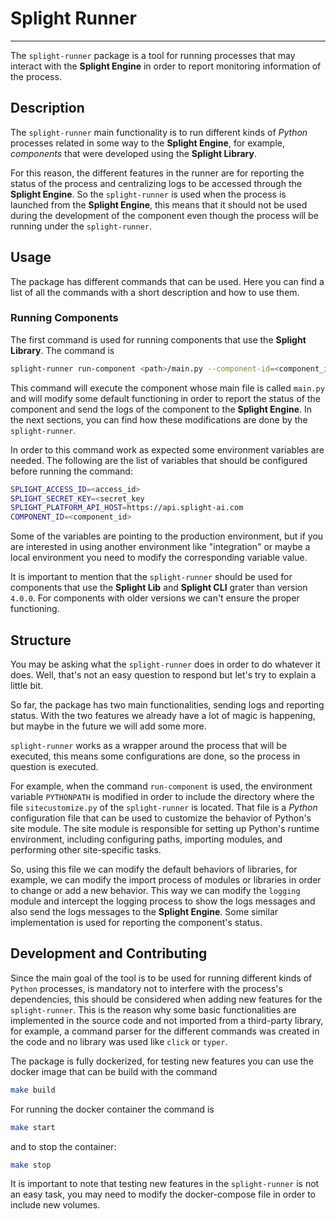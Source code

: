 # Splight Runner

---

The `splight-runner` package is a tool for running processes that may interact 
with the **Splight Engine** in order to report monitoring information of the 
process.

## Description

The `splight-runner` main functionality is to run different kinds of *Python* 
processes related in some way to the **Splight Engine**, for example,
*components* that were developed using the **Splight Library**. 

For this reason, the different features in the runner are for reporting the 
status of the process and centralizing logs to be accessed through the 
**Splight Engine**. So the `splight-runner` is used when the process is 
launched from the **Splight Engine**, this means that it should not be used 
during the development of the component even though the process will be
running under the `splight-runner`.

## Usage

The package has different commands that can be used. Here you can find a list
of all the commands with a short description and how to use them.

### Running Components

The first command is used for running components that use the **Splight Library**. 
The command is
```bash
splight-runner run-component <path>/main.py --component-id=<component_id>
```
This command will execute the component whose main file is called `main.py` and 
will modify some default functioning in order to report the status of the component and
send the logs of the component to the **Splight Engine**. In the next sections, you can 
find how these modifications are done by the `splight-runner`.

In order to this command work as expected some environment variables are needed. 
The following are the list of variables that should be configured before running the 
command:
```bash
SPLIGHT_ACCESS_ID=<access_id>
SPLIGHT_SECRET_KEY=<secret_key
SPLIGHT_PLATFORM_API_HOST=https://api.splight-ai.com
COMPONENT_ID=<component_id>
```
Some of the variables are pointing to the production environment, but if you are 
interested in using another environment like "integration" or maybe a local 
environment you need to modify the corresponding variable value.

It is important to mention that the `splight-runner` should be used for components that
use the **Splight Lib** and **Splight CLI** grater than version `4.0.0`. For components
with older versions we can't ensure the proper functioning.

## Structure

You may be asking what the `splight-runner` does in order to do whatever it does.
Well, that's not an easy question to respond but let's try to explain a little bit.

So far, the package has two main functionalities, sending logs and reporting status. 
With the two features we already have a lot of magic is happening, but maybe in the future
we will add some more.

`splight-runner` works as a wrapper around the process that will be executed, 
this means some configurations are done, so the process in question is executed.

For example, when the command `run-component` is used, the environment variable
`PYTHONPATH` is modified in order to include the directory where the file `sitecustomize.py`
of the `splight-runner` is located. That file is a *Python* configuration file that can 
be used to customize the behavior of Python's site module. The site module is 
responsible for setting up Python's runtime environment, including configuring 
paths, importing modules, and performing other site-specific tasks.

So, using this file we can modify the default behaviors of libraries, for example, we 
can modify the import process of modules or libraries in order to change or add
a new behavior. This way we can modify the `logging` module and intercept 
the logging process to show the logs messages and also send the logs messages
to the **Splight Engine**. Some similar implementation is used for 
reporting the component's status. 


## Development and Contributing

Since the main goal of the tool is to be used for running different kinds of 
`Python` processes, is mandatory not to interfere with the process's 
dependencies, this should be considered when adding new features for the 
`splight-runner`. This is the reason why some basic functionalities 
are implemented in the source code and not imported from a third-party 
library, for example, a command parser for the different commands was created 
in the code and no library was used like `click` or `typer`.

The package is fully dockerized, for testing new features you can use the 
docker image that can be build with 
the command
```bash
make build
```
For running the docker container the command is
```bash
make start
```
and to stop the container:
```bash
make stop
```

It is important to note that testing new features in the `splight-runner` is 
not an easy task, you may need to modify the docker-compose file in order to 
include new volumes.
